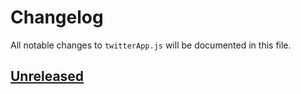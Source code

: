 # Changelog

All notable changes to `twitterApp.js` will be documented in this file.

## [Unreleased](https://github.com/ngodingbang/rwid-expressjs/compare/v1.0.0...develop)
